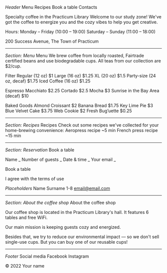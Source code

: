 _Header_
Menu
Recipes
Book a table
Contacts

Specialty coffee in the Practicum Library
Welcome to our study zone! We've got the coffee to energize you and the cozy vibes to help you get creative.

Hours:
Monday – Friday (10:00 – 19:00)
Saturday – Sunday (11:00 – 18:00)

200 Success Avenue, The Town of Practicum

---

_Section: Menu_
Menu
We brew coffee from locally roasted, Fairtrade certified beans and use biodegradable cups. All teas from our collection are $2/cup.

Filter
Regular (12 oz) $1
Large (16 oz) $1.25
XL (20 oz) $1.5
Party-size (24 oz, decaf) $1.75
Iced Coffee (16 oz) $1.25

Espresso
Macchiato $2.25
Cortado $2.5
Mocha $3
Sunrise in the Bay Area (decaf) $10

Baked Goods
Almond Croissant $2
Banana Bread $1.75
Key Lime Pie $3
Blue Velvet Cake $3.75
Web Cookie $2
Fresh Bug’uette $0.25

---

_Section: Recipes_
Recipes
Check out some recipes we've collected for your home-brewing convenience:
Aeropress recipe
~5 min
French press recipe
~15 min

---

_Section: Reservation_
Book a table

Name _
Number of guests _
Date & time _
Your email _

Book a table

I agree with the terms of use

_Placeholders_
Name Surname
1-8
email@email.com

---

_Section: About the coffee shop_
About the coffee shop

Our coffee shop is located in the Practicum Library's hall. It features 6 tables and free WiFi.

Our main mission is keeping guests cozy and energized.

Besides that, we try to reduce our environmental impact — so we don't sell single-use cups. But you can buy one of our reusable cups!

---

_Footer_
Social media
Facebook
Instagram

© 2022 Your name
